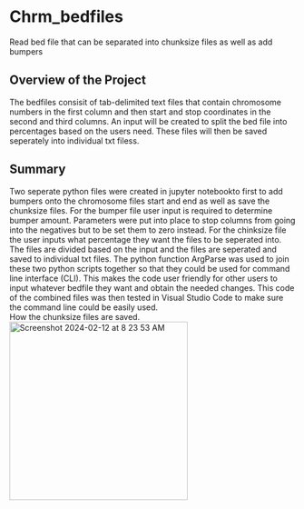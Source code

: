 # Chrm_bedfiles
Read bed file that can be separated into chunksize files as well as add bumpers
## Overview of the Project
The bedfiles consisit of tab-delimited  text files that contain chromosome numbers in the first column and then start and stop coordinates in the second and third columns. An input will be created to split the bed file into percentages based on the users need. These files will then be saved seperately into individual txt filess.
## Summary 
Two seperate python files were created in jupyter notebookto first to add bumpers onto the chromosome files start and end as well as save the chunksize files. For the bumper file user input is required to determine bumper amount. Parameters were put into place to stop columns from going into the negatives but to be set them to zero instead. For the chinksize file the user inputs what percentage they want the files to be seperated into. The files are divided based on the input and the files are seperated and saved to individual txt files. The python function ArgParse was used to join these two python scripts together so that they could be used for command line interface (CLI). This makes the code user friendly for other users to input whatever bedfile they want and obtain the needed changes. This code of the combined files was then tested in Visual Studio Code to make sure the command line could be easily used.  
How the chunksize files are saved. 
<img width="314" alt="Screenshot 2024-02-12 at 8 23 53 AM" src="https://github.com/briagrhm/Chrm_bedfiles/assets/120140614/35b5d5db-062e-4880-b964-7311a10b84d2">
